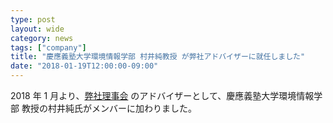 ```yaml
---
type: post
layout: wide
category: news
tags: ["company"]
title: "慶應義塾大学環境情報学部 村井純教授 が弊社アドバイザーに就任しました"
date: "2018-01-19T12:00:00-09:00"
---
```

2018 年 1 月より、[弊社理事会](https://www.webdino.org/about/leadership/) のアドバイザーとして、慶應義塾大学環境情報学部 教授の村井純氏がメンバーに加わりました。
